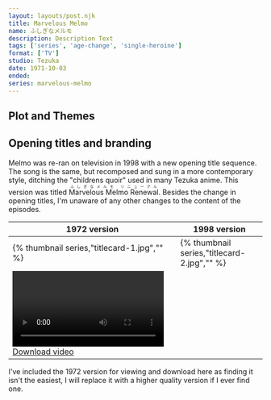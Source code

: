 ```yaml
---
layout: layouts/post.njk
title: Marvelous Melmo
name: ふしぎなメルモ
description: Description Text
tags: ['series', 'age-change', 'single-heroine']
format: ['TV']
studio: Tezuka
date: 1971-10-03
ended: 
series: marvelous-melmo
---
```


## Plot and Themes
## Opening titles and branding
Melmo was re-ran on television in 1998 with a new opening title sequence. The song is the same, but recomposed and sung in a more contemporary style, ditching the "childrens quoir" used in many Tezuka anime. This version was titled <ruby>Marvelous Melmo Renewal<rt>ふしぎなメルモ リニューアル</rt></ruby>. Besides the change in opening titles, I'm unaware of any other changes to the content of the episodes. 


| 1972 version | 1998 version |
| ----------- | ----------- |
| {% thumbnail series,"titlecard-1.jpg","" %} | {% thumbnail series,"titlecard-2.jpg","" %} 
| <video controls> <source src="media/melmo_op-1.mp4" type="video/mp4"> </video> <a href="/media/melmo_op-1.mp4">Download video</a> | |

I've included the 1972 version for viewing and download here as finding it isn't the easiest, I will replace it with a higher quality version if I ever find one.